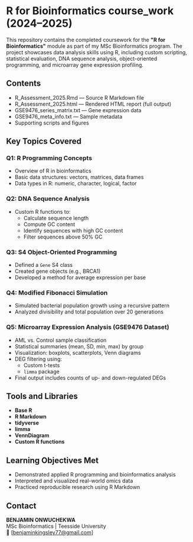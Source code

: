# R for Bioinformatics course_work (2024–2025)

This repository contains the completed coursework for the **"R for Bioinformatics"** module as part of my MSc Bioinformatics program. The project showcases data analysis skills using R, including custom scripting, statistical evaluation, DNA sequence analysis, object-oriented programming, and microarray gene expression profiling.

## Contents

- R_Assessment_2025.Rmd — Source R Markdown file
- R_Assessment_2025.html — Rendered HTML report (full output)
- GSE9476_series_matrix.txt — Gene expression data
- GSE9476_meta_info.txt  — Sample metadata
- Supporting scripts and figures

## Key Topics Covered
### Q1: R Programming Concepts
- Overview of R in bioinformatics
- Basic data structures: vectors, matrices, data frames
- Data types in R: numeric, character, logical, factor

### Q2: DNA Sequence Analysis
- Custom R functions to:
  - Calculate sequence length
  - Compute GC content
  - Identify sequences with high GC content
  - Filter sequences above 50% GC
### Q3: S4 Object-Oriented Programming
- Defined a `Gene` S4 class
- Created gene objects (e.g., BRCA1)
- Developed a method for average expression per base

### Q4: Modified Fibonacci Simulation
- Simulated bacterial population growth using a recursive pattern
- Analyzed divisibility and total population over 20 generations

### Q5: Microarray Expression Analysis (GSE9476 Dataset)
- AML vs. Control sample classification
- Statistical summaries (mean, SD, min, max) by group
- Visualization: boxplots, scatterplots, Venn diagrams
- DEG filtering using:
  - Custom t-tests
  - `limma` package
- Final output includes counts of up- and down-regulated DEGs


##  Tools and  Libraries
- **Base R**
- **R Markdown**
- **tidyverse**
- **limma**
- **VennDiagram**
- **Custom R functions**

##  Learning Objectives Met
- Demonstrated applied R programming and bioinformatics analysis
- Interpreted and visualized real-world omics data
- Practiced reproducible research using R Markdown



##  Contact
**BENJAMIN ONWUCHEKWA**  
MSc Bioinformatics | Teesside University  
📧 [benjaminkingsley77@gmail.com]  


